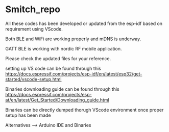 # Smitch_repo

All these codes has been developed or updated from the esp-idf based on requirement using VScode.

Both BLE and WiFi are working properly and mDNS is underway.

GATT BLE is working with nordic RF mobile application.

Please check the updated files for your reference.

setting up VS code can be found through this https://docs.espressif.com/projects/esp-idf/en/latest/esp32/get-started/vscode-setup.html

Binaries downloading guide can be found through this https://docs.espressif.com/projects/esp-at/en/latest/Get_Started/Downloading_guide.html

Binaries can be directly dumped thorugh VScode environment once proper setup has been made

Alternatives --> Arduino IDE and Binaries



